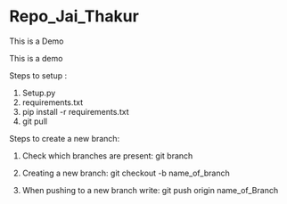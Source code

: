 # Repo_Jai_Thakur
This is a Demo

This is a demo

Steps to setup :

1. Setup.py
2. requirements.txt
3. pip install -r requirements.txt
4. git pull


Steps to create a new branch:
1. Check which branches are present:
    git branch

2. Creating a new branch:
    git checkout -b name_of_branch

3. When pushing to a new branch write:
   git push origin name_of_Branch
   
